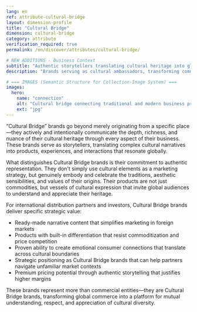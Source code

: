 ```yaml
---
lang: en
ref: attribute-cultural-bridge
layout: dimension-profile
title: "Cultural Bridge"
dimension: cultural-bridge
category: attribute
verification_required: true
permalink: /en/discover/attributes/cultural-bridge/

# NEW ADDITIONS - Business Context
subtitle: "Authentic storytellers translating cultural heritage into globally resonant products and meaningful consumer experiences"
description: "Brands serving as cultural ambassadors, transforming commerce into platforms for mutual understanding and appreciation of cultural diversity."

# === IMAGES (Semantic Structure for Collection-Image System) ===
images:
  hero:
    name: "connection"
    alt: "Cultural bridge connecting traditional and modern business practices"
    ext: "jpg"
---
```


“Cultural Bridge” brands go beyond merely originating from a specific place—they actively and intentionally communicate the depth, richness, and nuance of their cultural heritage through every aspect of their business. These brands serve as storytellers, translating complex cultural narratives into products, experiences, and interactions that resonate globally.

What distinguishes Cultural Bridge brands is their commitment to authentic representation. They don't simply use cultural elements as a marketing strategy, but genuinely embody and celebrate the traditions, aesthetic sensibilities, and values of their origins. Their products are not just commodities, but vessels of cultural expression that invite global audiences to understand and appreciate their heritage.

For international distribution partners and investors, Cultural Bridge brands deliver specific strategic value:
- Ready-made narrative content that simplifies marketing in foreign markets
- Products with built-in differentiation that resist commoditization and price competition
- Proven ability to create emotional consumer connections that translate across cultural boundaries
- Strategic positioning as Cultural Bridge brands that can help partners navigate unfamiliar market contexts
- Premium pricing potential through authentic storytelling that justifies higher margins

These brands represent more than commercial entities—they are Cultural Bridge brands, transforming global commerce into a platform for mutual understanding, respect, and appreciation of cultural diversity.
